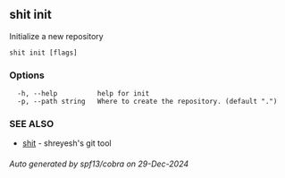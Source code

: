 ## shit init

Initialize a new repository

```
shit init [flags]
```

### Options

```
  -h, --help          help for init
  -p, --path string   Where to create the repository. (default ".")
```

### SEE ALSO

* [shit](shit.md)	 - shreyesh's git tool

###### Auto generated by spf13/cobra on 29-Dec-2024
